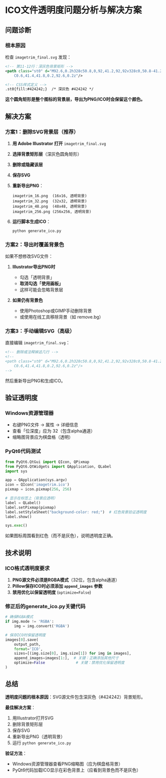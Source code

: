 # ICO文件透明度问题分析与解决方案

## 问题诊断

### 根本原因

检查 `imagetrim_final.svg` 发现：

```xml
<!-- 第11-12行：深灰色背景矩形 -->
<path class="st0" d="M92.6,0.2h328c50.8,0,92,41.2,92,92v328c0,50.8-41.2,92,92,92h-328c-50.8,0-92-41.2-92-92v-328
	C0.6,41.4,41.8,0.2,92.6,0.2z"/>

<!-- CSS样式定义 -->
.st0{fill:#424242;}  /* 深灰色 #424242 */
```

**这个圆角矩形是整个图标的背景层，导出为PNG/ICO时会保留这个颜色。**

## 解决方案

### 方案1：删除SVG背景层（推荐）

1. **用 Adobe Illustrator 打开** `imagetrim_final.svg`

2. **选择背景矩形层**（深灰色圆角矩形）

3. **删除或隐藏该层**

4. **保存SVG**

5. **重新导出PNG**：
   ```
   imagetrim_16.png  (16x16, 透明背景)
   imagetrim_32.png  (32x32, 透明背景)
   imagetrim_48.png  (48x48, 透明背景)
   imagetrim_256.png (256x256, 透明背景)
   ```

6. **运行脚本生成ICO**：
   ```bash
   python generate_ico.py
   ```

### 方案2：导出时覆盖背景色

如果不想修改SVG文件：

1. **Illustrator导出PNG时**
   - 勾选「透明背景」
   - **取消勾选「使用画板」**
   - 这样可能会忽略背景层

2. **如果仍有背景色**
   - 使用Photoshop或GIMP手动删除背景
   - 或使用在线工具移除背景（如 remove.bg）

### 方案3：手动编辑SVG（高级）

直接编辑 `imagetrim_final.svg`：

```xml
<!-- 删除或注释掉这几行 -->
<!--
<path class="st0" d="M92.6,0.2h328c50.8,0,92,41.2,92,92v328c0,50.8-41.2,92,92,92h-328c-50.8,0-92-41.2-92-92v-328
	C0.6,41.4,41.8,0.2,92.6,0.2z"/>
-->
```

然后重新导出PNG和生成ICO。

## 验证透明度

### Windows资源管理器

- 右键PNG文件 → 属性 → 详细信息
- 查看「位深度」应为 32（包含alpha通道）
- 缩略图背景应为棋盘格（透明）

### PyQt6代码测试

```python
from PyQt6.QtGui import QIcon, QPixmap
from PyQt6.QtWidgets import QApplication, QLabel
import sys

app = QApplication(sys.argv)
icon = QIcon('imagetrim.ico')
pixmap = icon.pixmap(256, 256)

# 显示在标签上（背景应透明）
label = QLabel()
label.setPixmap(pixmap)
label.setStyleSheet("background-color: red;")  # 红色背景验证透明度
label.show()

sys.exec()
```

如果图标周围看到红色（而不是灰色），说明透明度正确。

## 技术说明

### ICO格式透明度要求

1. **PNG源文件必须是RGBA模式**（32位，包含alpha通道）
2. **Pillow保存ICO时必须添加 `append_images` 参数**
3. **禁用优化以保留透明度** (`optimize=False`)

### 修正后的generate_ico.py关键代码

```python
# 确保RGBA模式
if img.mode != 'RGBA':
    img = img.convert('RGBA')

# 保存ICO时保留透明度
images[0].save(
    output_path,
    format='ICO',
    sizes=[(img.size[0], img.size[1]) for img in images],
    append_images=images[1:],  # 关键：正确添加其他尺寸
    optimize=False              # 关键：禁用优化保留透明度
)
```

## 总结

**透明度问题的根本原因**：SVG源文件包含深灰色（#424242）背景矩形。

**最佳解决方案**：
1. 用Illustrator打开SVG
2. 删除背景矩形层
3. 保存SVG
4. 重新导出PNG（透明背景）
5. 运行 `python generate_ico.py`

**验证方法**：
- Windows资源管理器查看PNG缩略图（应为棋盘格背景）
- PyQt6代码加载ICO显示在彩色背景上（应看到背景色而不是灰色）
